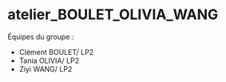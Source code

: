 # atelier_BOULET_OLIVIA_WANG
Équipes du groupe :
- Clément BOULET/ LP2
- Tania OLIVIA/ LP2
- Ziyi WANG/ LP2
